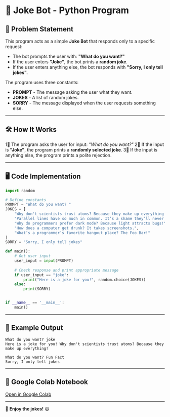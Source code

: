 # 🤖 Joke Bot - Python Program

## 📌 Problem Statement
This program acts as a simple **Joke Bot** that responds only to a specific request:
- The bot prompts the user with: **"What do you want?"**
- If the user enters **"Joke"**, the bot prints a **random joke**.
- If the user enters anything else, the bot responds with **"Sorry, I only tell jokes".**

The program uses three constants:
- **PROMPT** - The message asking the user what they want.
- **JOKES** - A list of random jokes.
- **SORRY** - The message displayed when the user requests something else.

---

## 🛠️ How It Works
1⃣ The program asks the user for input: *"What do you want?"*
2⃣ If the input is **"Joke"**, the program prints a **randomly selected joke**.
3⃣ If the input is anything else, the program prints a polite rejection.

---

## 🖥️ Code Implementation
```python
import random

# Define constants
PROMPT = "What do you want? "
JOKES = [
    "Why don't scientists trust atoms? Because they make up everything!",
    "Parallel lines have so much in common. It’s a shame they’ll never meet.",
    "Why do programmers prefer dark mode? Because light attracts bugs!",
    "How does a computer get drunk? It takes screenshots.",
    "What’s a programmer’s favorite hangout place? The Foo Bar!"
]
SORRY = "Sorry, I only tell jokes"

def main():
    # Get user input
    user_input = input(PROMPT)
    
    # Check response and print appropriate message
    if user_input == "joke":
        print("Here is a joke for you!", random.choice(JOKES))
    else:
        print(SORRY)


if __name__ == '__main__':
    main()
```

---


## 📌 Example Output
```
What do you want? joke
Here is a joke for you! Why don't scientists trust atoms? Because they make up everything!
```
```
What do you want? Fun Fact
Sorry, I only tell jokes
```

---

## 🔗 Google Colab Notebook
[Open in Google Colab](https://colab.research.google.com/drive/1GAmCd-yIXiSgi_R99umOsN-8ImQ80EGN?usp=sharing)

---

🚀 **Enjoy the jokes!** 😄

